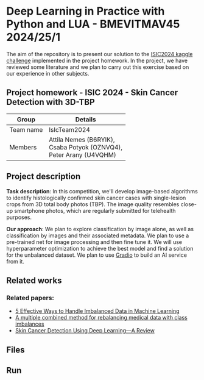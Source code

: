 # Deep Learning in Practice with Python and LUA - BMEVITMAV45 2024/25/1

The aim of the repository is to present our solution to the [ISIC2024 kaggle challenge](https://www.kaggle.com/competitions/isic-2024-challenge) implemented in the project homework. In the project, we have reviewed some literature and we plan to carry out this exercise based on our experience in other subjects.

## Project homework - ISIC 2024 - Skin Cancer Detection with 3D-TBP

| Group     | Details                                      |
| --------- | -------------------------------------------- |
| Team name | IsIcTeam2024                                 |
| Members   | Attila Nemes (B6RYIK),</br> Csaba Potyok (OZNVQ4),</br> Peter Arany (U4VQHM) |

## Project description

**Task description**: In this competition, we'll develop image-based algorithms to identify histologically confirmed skin cancer cases with single-lesion crops from 3D total body photos (TBP). The image quality resembles close-up smartphone photos, which are regularly submitted for telehealth purposes.

**Our approach**: We plan to explore classification by image alone, as well as classification by images and their associated metadata. We plan to use a pre-trained net for image processing and then fine tune it. We will use hyperparameter optimization to achieve the best model and find a solution for the unbalanced dataset. We plan to use [Gradio](https://www.gradio.app/) to build an AI service from it.

## Related works

### Related papers:

- [5 Effective Ways to Handle Imbalanced Data in Machine Learning](https://machinelearningmastery.com/5-effective-ways-to-handle-imbalanced-data-in-machine-learning/)
- [A multiple combined method for rebalancing medical data with class imbalances](https://doi.org/10.1016/j.compbiomed.2021.104527)
- [Skin Cancer Detection Using Deep Learning—A Review](https://pmc.ncbi.nlm.nih.gov/articles/PMC10252190/)

## Files

## Run
